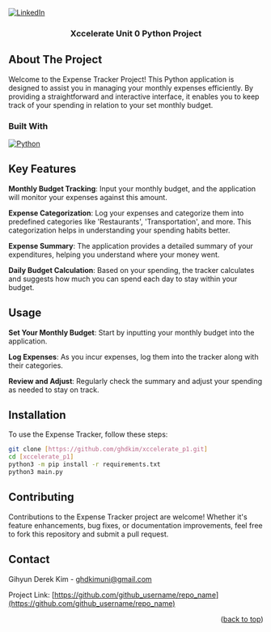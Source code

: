 <!-- Improved compatibility of back to top link: See: https://github.com/othneildrew/Best-README-Template/pull/73 -->
<a name="readme-top"></a>
<!--
*** Thanks for checking out the Best-README-Template. If you have a suggestion
*** that would make this better, please fork the repo and create a pull request
*** or simply open an issue with the tag "enhancement".
*** Don't forget to give the project a star!
*** Thanks again! Now go create something AMAZING! :D
-->



<!-- PROJECT SHIELDS -->
<!--
*** I'm using markdown "reference style" links for readability.
*** Reference links are enclosed in brackets [ ] instead of parentheses ( ).
*** See the bottom of this document for the declaration of the reference variables
*** for contributors-url, forks-url, etc. This is an optional, concise syntax you may use.
*** https://www.markdownguide.org/basic-syntax/#reference-style-links
-->

[![LinkedIn][linkedin-shield]][linkedin-url]


<h3 align="center">Xccelerate Unit 0 Python Project</h3>

<!-- ABOUT THE PROJECT -->
## About The Project
Welcome to the Expense Tracker Project! This Python application is designed to assist you in managing your monthly expenses efficiently. By providing a straightforward and interactive interface, it enables you to keep track of your spending in relation to your set monthly budget.

### Built With
[![Python][Python-org]][Python-url]


<!-- Key Features -->
## Key Features
**Monthly Budget Tracking**: Input your monthly budget, and the application will monitor your expenses against this amount.


**Expense Categorization**: Log your expenses and categorize them into predefined categories like 'Restaurants', 'Transportation', and more. This categorization helps in understanding your spending habits better.


**Expense Summary**: The application provides a detailed summary of your expenditures, helping you understand where your money went.


**Daily Budget Calculation**: Based on your spending, the tracker calculates and suggests how much you can spend each day to stay within your budget.


<!-- USAGE EXAMPLES -->
## Usage

**Set Your Monthly Budget**: Start by inputting your monthly budget into the application.


**Log Expenses**: As you incur expenses, log them into the tracker along with their categories.


**Review and Adjust**: Regularly check the summary and adjust your spending as needed to stay on track.


<!-- Installation -->
## Installation

To use the Expense Tracker, follow these steps:

   ```sh
   git clone [https://github.com/ghdkim/xccelerate_p1.git]
cd [xccelerate_p1]
python3 -m pip install -r requirements.txt
python3 main.py
   ```


<!-- CONTRIBUTING -->
## Contributing

Contributions to the Expense Tracker project are welcome! Whether it's feature enhancements, bug fixes, or documentation improvements, feel free to fork this repository and submit a pull request.



<!-- CONTACT -->
## Contact

Gihyun Derek Kim -  ghdkimuni@gmail.com

Project Link: [https://github.com/github_username/repo_name](https://github.com/github_username/repo_name)

<p align="right">(<a href="#readme-top">back to top</a>)</p>


<!-- MARKDOWN LINKS & IMAGES -->
<!-- https://www.markdownguide.org/basic-syntax/#reference-style-links -->
[linkedin-shield]: https://img.shields.io/badge/-LinkedIn-black.svg?style=for-the-badge&logo=linkedin&colorB=555
[linkedin-url]: https://www.linkedin.com/in/gihyun-derek-kim/
[Python-org]: https://img.shields.io/badge/Python-3776AB?style=for-the-badge&logo=python&logoColor=white
[Python-url]: https://www.python.org/
